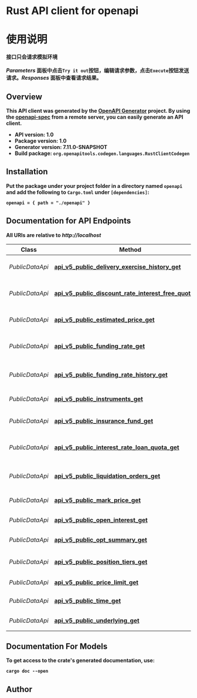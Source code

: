 # Rust API client for openapi

# 使用说明 
 <b>接口只会请求模拟环境<b><br><br>*Parameters* 面板中点击`Try it out`按钮，编辑请求参数，点击`Execute`按钮发送请求。*Responses* 面板中查看请求结果。<br>


## Overview

This API client was generated by the [OpenAPI Generator](https://openapi-generator.tech) project.  By using the [openapi-spec](https://openapis.org) from a remote server, you can easily generate an API client.

- API version: 1.0
- Package version: 1.0
- Generator version: 7.11.0-SNAPSHOT
- Build package: `org.openapitools.codegen.languages.RustClientCodegen`

## Installation

Put the package under your project folder in a directory named `openapi` and add the following to `Cargo.toml` under `[dependencies]`:

```
openapi = { path = "./openapi" }
```

## Documentation for API Endpoints

All URIs are relative to *http://localhost*

Class | Method | HTTP request | Description
------------ | ------------- | ------------- | -------------
*PublicDataApi* | [**api_v5_public_delivery_exercise_history_get**](docs/PublicDataApi.md#api_v5_public_delivery_exercise_history_get) | **GET** /api/v5/public/delivery-exercise-history | 获取交割和行权记录
*PublicDataApi* | [**api_v5_public_discount_rate_interest_free_quota_get**](docs/PublicDataApi.md#api_v5_public_discount_rate_interest_free_quota_get) | **GET** /api/v5/public/discount-rate-interest-free-quota | 获取免息额度和币种折算率等级
*PublicDataApi* | [**api_v5_public_estimated_price_get**](docs/PublicDataApi.md#api_v5_public_estimated_price_get) | **GET** /api/v5/public/estimated-price | 获取预估交割/行权价格
*PublicDataApi* | [**api_v5_public_funding_rate_get**](docs/PublicDataApi.md#api_v5_public_funding_rate_get) | **GET** /api/v5/public/funding-rate | 获取永续合约当前资金费率
*PublicDataApi* | [**api_v5_public_funding_rate_history_get**](docs/PublicDataApi.md#api_v5_public_funding_rate_history_get) | **GET** /api/v5/public/funding-rate-history | 获取永续合约历史资金费率
*PublicDataApi* | [**api_v5_public_instruments_get**](docs/PublicDataApi.md#api_v5_public_instruments_get) | **GET** /api/v5/public/instruments | 获取所有产品行情信息
*PublicDataApi* | [**api_v5_public_insurance_fund_get**](docs/PublicDataApi.md#api_v5_public_insurance_fund_get) | **GET** /api/v5/public/insurance-fund | 获取风险准备金余额
*PublicDataApi* | [**api_v5_public_interest_rate_loan_quota_get**](docs/PublicDataApi.md#api_v5_public_interest_rate_loan_quota_get) | **GET** /api/v5/public/interest-rate-loan-quota | 获取杠杆利率和借币限额
*PublicDataApi* | [**api_v5_public_liquidation_orders_get**](docs/PublicDataApi.md#api_v5_public_liquidation_orders_get) | **GET** /api/v5/public/liquidation-orders | 获取平台公共爆仓单信息
*PublicDataApi* | [**api_v5_public_mark_price_get**](docs/PublicDataApi.md#api_v5_public_mark_price_get) | **GET** /api/v5/public/mark-price | 获取标记价格
*PublicDataApi* | [**api_v5_public_open_interest_get**](docs/PublicDataApi.md#api_v5_public_open_interest_get) | **GET** /api/v5/public/open-interest | 获取持仓总量
*PublicDataApi* | [**api_v5_public_opt_summary_get**](docs/PublicDataApi.md#api_v5_public_opt_summary_get) | **GET** /api/v5/public/opt-summary | 获取期权定价
*PublicDataApi* | [**api_v5_public_position_tiers_get**](docs/PublicDataApi.md#api_v5_public_position_tiers_get) | **GET** /api/v5/public/position-tiers | 获取衍生品仓位档位
*PublicDataApi* | [**api_v5_public_price_limit_get**](docs/PublicDataApi.md#api_v5_public_price_limit_get) | **GET** /api/v5/public/price-limit | 获取限价
*PublicDataApi* | [**api_v5_public_time_get**](docs/PublicDataApi.md#api_v5_public_time_get) | **GET** /api/v5/public/time | 获取系统时间
*PublicDataApi* | [**api_v5_public_underlying_get**](docs/PublicDataApi.md#api_v5_public_underlying_get) | **GET** /api/v5/public/underlying | 获取衍生品标的指数


## Documentation For Models



To get access to the crate's generated documentation, use:

```
cargo doc --open
```

## Author




